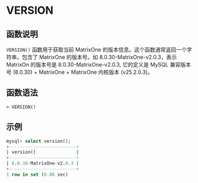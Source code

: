 # **VERSION**

## **函数说明**

`VERSION()` 函数用于获取当前 MatrixOne 的版本信息。这个函数通常返回一个字符串，包含了 MatrixOne 的版本号。如 8.0.30-MatrixOne-v2.0.3，表示 MatrixOn 的版本号是 8.0.30-MatrixOne-v2.0.3, 它的定义是 MySQL 兼容版本号 (8.0.30) + MatrixOne + MatrixOne 内核版本 (v25.2.0.3)。

## **函数语法**

```
> VERSION()
```

## **示例**

```sql
mysql> select version();
+-------------------------+
| version()               |
+-------------------------+
| 8.0.30-MatrixOne-v2.0.3 |
+-------------------------+
1 row in set (0.00 sec)
```
